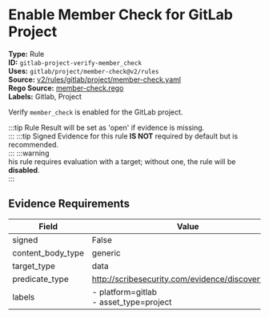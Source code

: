# Enable Member Check for GitLab Project  
**Type:** Rule  
**ID:** `gitlab-project-verify-member_check`  
**Uses:** `gitlab/project/member-check@v2/rules`  
**Source:** [v2/rules/gitlab/project/member-check.yaml](https://github.com/scribe-public/sample-policies/v2/rules/gitlab/project/member-check.yaml)  
**Rego Source:** [member-check.rego](https://github.com/scribe-public/sample-policies/v2/rules/gitlab/project/member-check.rego)  
**Labels:** Gitlab, Project  

Verify `member_check` is enabled for the GitLab project.

:::tip 
Rule Result will be set as 'open' if evidence is missing.  
::: 
:::tip 
Signed Evidence for this rule **IS NOT** required by default but is recommended.  
::: 
:::warning  
his rule requires evaluation with a target; without one, the rule will be **disabled**.  
::: 

## Evidence Requirements  
| Field | Value |
|-------|-------|
| signed | False |
| content_body_type | generic |
| target_type | data |
| predicate_type | http://scribesecurity.com/evidence/discovery/v0.1 |
| labels | - platform=gitlab<br/>- asset_type=project |

